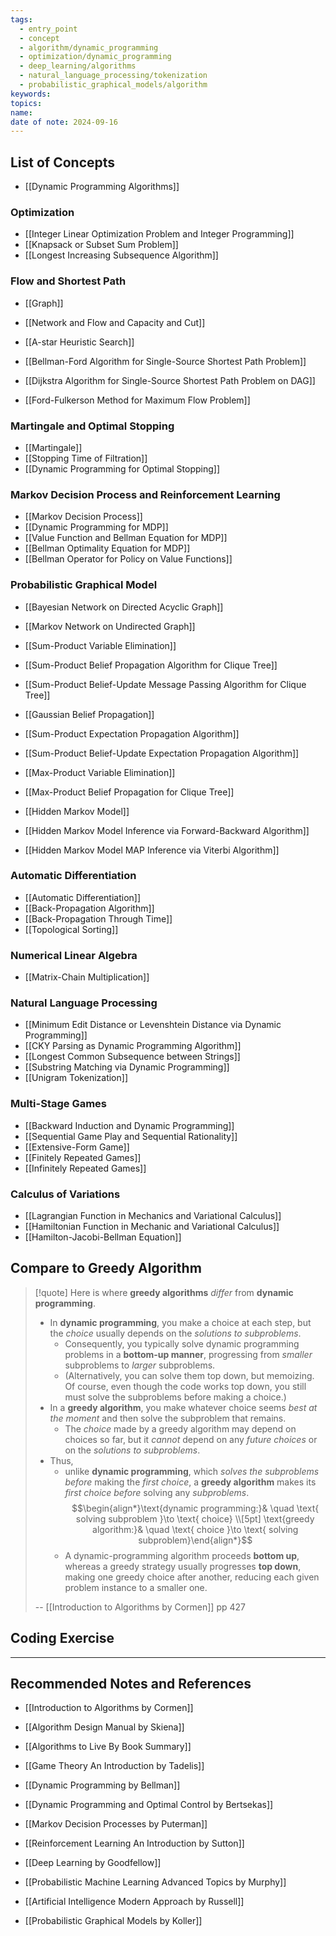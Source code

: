 ```yaml
---
tags:
  - entry_point
  - concept
  - algorithm/dynamic_programming
  - optimization/dynamic_programming
  - deep_learning/algorithms
  - natural_language_processing/tokenization
  - probabilistic_graphical_models/algorithm
keywords: 
topics: 
name: 
date of note: 2024-09-16
---
```


## List of Concepts

- [[Dynamic Programming Algorithms]]

### Optimization

- [[Integer Linear Optimization Problem and Integer Programming]]
- [[Knapsack or Subset Sum Problem]]
- [[Longest Increasing Subsequence Algorithm]]


### Flow and Shortest Path

- [[Graph]]
- [[Network and Flow and Capacity and Cut]]

- [[A-star Heuristic Search]]
- [[Bellman-Ford Algorithm for Single-Source Shortest Path Problem]]
- [[Dijkstra Algorithm for Single-Source Shortest Path Problem on DAG]]
- [[Ford-Fulkerson Method for Maximum Flow Problem]]

### Martingale and Optimal Stopping

- [[Martingale]]
- [[Stopping Time of Filtration]]
- [[Dynamic Programming for Optimal Stopping]]


### Markov Decision Process and Reinforcement Learning

- [[Markov Decision Process]]
- [[Dynamic Programming for MDP]]
- [[Value Function and Bellman Equation for MDP]]
- [[Bellman Optimality Equation for MDP]]
- [[Bellman Operator for Policy on Value Functions]]


### Probabilistic Graphical Model

- [[Bayesian Network on Directed Acyclic Graph]]
- [[Markov Network on Undirected Graph]]

- [[Sum-Product Variable Elimination]]
- [[Sum-Product Belief Propagation Algorithm for Clique Tree]]
- [[Sum-Product Belief-Update Message Passing Algorithm for Clique Tree]]
- [[Gaussian Belief Propagation]]
- [[Sum-Product Expectation Propagation Algorithm]]
- [[Sum-Product Belief-Update Expectation Propagation Algorithm]]


- [[Max-Product Variable Elimination]]
- [[Max-Product Belief Propagation for Clique Tree]]

- [[Hidden Markov Model]]
- [[Hidden Markov Model Inference via Forward-Backward Algorithm]]
- [[Hidden Markov Model MAP Inference via Viterbi Algorithm]]


### Automatic Differentiation

- [[Automatic Differentiation]]
- [[Back-Propagation Algorithm]]
- [[Back-Propagation Through Time]]
- [[Topological Sorting]]


### Numerical Linear Algebra

- [[Matrix-Chain Multiplication]]


### Natural Language Processing

- [[Minimum Edit Distance or Levenshtein Distance via Dynamic Programming]]
- [[CKY Parsing as Dynamic Programming Algorithm]]
- [[Longest Common Subsequence between Strings]]
- [[Substring Matching via Dynamic Programming]]
- [[Unigram Tokenization]]


### Multi-Stage Games

- [[Backward Induction and Dynamic Programming]]
- [[Sequential Game Play and Sequential Rationality]]
- [[Extensive-Form Game]]
- [[Finitely Repeated Games]]
- [[Infinitely Repeated Games]]


### Calculus of Variations

- [[Lagrangian Function in Mechanics and Variational Calculus]]
- [[Hamiltonian Function in Mechanic and Variational Calculus]]
- [[Hamilton-Jacobi-Bellman Equation]]

## Compare to Greedy Algorithm

>[!quote]
>Here is where **greedy algorithms** *differ* from **dynamic programming**. 
>- In **dynamic programming**, you make a choice at each step, but the *choice* usually depends on the *solutions to subproblems*. 
>	- Consequently, you typically solve dynamic programming problems in a **bottom-up manner**, progressing from *smaller* subproblems to *larger* subproblems. 
>	- (Alternatively, you can solve them top down, but memoizing. Of course, even though the code works top down, you still must solve the subproblems before making a choice.) 
>- In a **greedy algorithm**, you make whatever choice seems *best at the moment* and then solve the subproblem that remains. 
>	- The *choice* made by a greedy algorithm may depend on choices so far, but it *cannot* depend on any *future choices* or on the *solutions to subproblems*. 
>- Thus, 
>	- unlike **dynamic programming**, which *solves the subproblems before* making the *first choice*,  a **greedy algorithm** makes its *first choice before* solving any *subproblems*.  $$\begin{align*}\text{dynamic programming:}& \quad \text{ solving subproblem }\to \text{ choice} \\[5pt] \text{greedy algorithm:}& \quad \text{ choice }\to \text{ solving subproblem}\end{align*}$$
>	- A dynamic-programming algorithm proceeds **bottom up**, whereas a greedy strategy usually progresses **top down**, making one greedy choice after another, reducing each given problem instance to a smaller one.
>	  
>-- [[Introduction to Algorithms by Cormen]] pp 427	  



## Coding Exercise








-----------
##  Recommended Notes and References



- [[Introduction to Algorithms by Cormen]]
- [[Algorithm Design Manual by Skiena]]
- [[Algorithms to Live By Book Summary]]

- [[Game Theory An Introduction by Tadelis]] 

- [[Dynamic Programming by Bellman]]
- [[Dynamic Programming and Optimal Control by Bertsekas]]

- [[Markov Decision Processes by Puterman]] 
- [[Reinforcement Learning An Introduction by Sutton]] 

- [[Deep Learning by Goodfellow]]
- [[Probabilistic Machine Learning Advanced Topics by Murphy]] 
- [[Artificial Intelligence Modern Approach by Russell]]
- [[Probabilistic Graphical Models by Koller]] 